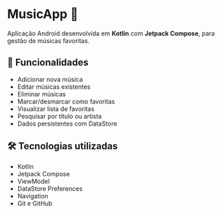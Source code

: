 # MusicApp 🎵

Aplicação Android desenvolvida em **Kotlin** com **Jetpack Compose**, para gestão de músicas favoritas.

## 📱 Funcionalidades

- Adicionar nova música
- Editar músicas existentes
- Eliminar músicas
- Marcar/desmarcar como favoritas
- Visualizar lista de favoritas
- Pesquisar por título ou artista
- Dados persistentes com DataStore

## 🛠️ Tecnologias utilizadas

- Kotlin
- Jetpack Compose
- ViewModel
- DataStore Preferences
- Navigation
- Git e GitHub


